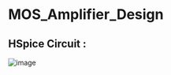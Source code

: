 # MOS_Amplifier_Design

## HSpice Circuit :

![image](https://user-images.githubusercontent.com/50498845/213210450-f2927e7c-3882-454c-b417-a4375885c68e.png)
